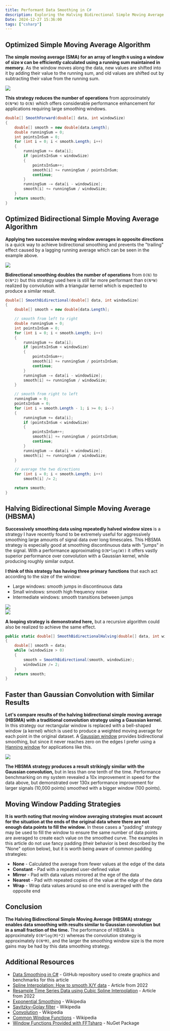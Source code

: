 ```yaml
---
title: Performant Data Smoothing in C#
description: Exploring the Halving Bidirectional Simple Moving Average (HBSMA) strategy for generating progressively smoothed curves from noisy datasets
Date: 2024-12-27 15:36:00
tags: ["csharp"]
---
```


## Optimized Simple Moving Average Algorithm

**The simple moving average (SMA) for an array of length `N` using a window of size `W` can be efficiently calculated using a running sum maintained in memory.** 
As the window moves along the data, new values are shifted into it by adding their value to the running sum, and old values are shifted out by subtracting their value from the running sum.

![](https://swharden.com/static/2024/12/27/Test_Continuous_ForwardMovingAverage.png)

**This strategy reduces the number of operations** from approximately `O(N*W)` to `O(N)` which offers considerable performance enhancement for applications requiring large smoothing windows.

```cs
double[] SmoothForward(double[] data, int windowSize)
{
    double[] smooth = new double[data.Length];
    double runningSum = 0;
    int pointsInSum = 0;
    for (int i = 0; i < smooth.Length; i++)
    {
        runningSum += data[i];
        if (pointsInSum < windowSize)
        {
            pointsInSum++;
            smooth[i] += runningSum / pointsInSum;
            continue;
        }
        runningSum -= data[i - windowSize];
        smooth[i] += runningSum / windowSize;
    }
    return smooth;
}
```

## Optimized Bidirectional Simple Moving Average Algorithm

**Applying two successive moving window averages in opposite directions** is a quick way to achieve bidirectional smoothing and prevents the "trailing" effect caused by a lagging running average which can be seen in the example above. 

![](https://swharden.com/static/2024/12/27/Test_Continuous_BidirectionalMovingAverage.png)

**Bidirectional smoothing doubles the number of operations** from `O(N)` to `O(N*2)` but this strategy used here is still far more performant than `O(N*W)` realized by convolution with a triangular kernel which is expected to produce a similar result.

```cs
double[] SmoothBidirectional(double[] data, int windowSize)
{
    double[] smooth = new double[data.Length];

    // smooth from left to right
    double runningSum = 0;
    int pointsInSum = 0;
    for (int i = 0; i < smooth.Length; i++)
    {
        runningSum += data[i];
        if (pointsInSum < windowSize)
        {
            pointsInSum++;
            smooth[i] += runningSum / pointsInSum;
            continue;
        }
        runningSum -= data[i - windowSize];
        smooth[i] += runningSum / windowSize;
    }

    // smooth from right to left
    runningSum = 0;
    pointsInSum = 0;
    for (int i = smooth.Length - 1; i >= 0; i--)
    {
        runningSum += data[i];
        if (pointsInSum < windowSize)
        {
            pointsInSum++;
            smooth[i] += runningSum / pointsInSum;
            continue;
        }
        runningSum -= data[i + windowSize];
        smooth[i] += runningSum / windowSize;
    }

    // average the two directions
    for (int i = 0; i < smooth.Length; i++)
        smooth[i] /= 2;

    return smooth;
}
```

## Halving Bidirectional Simple Moving Average (HBSMA)

**Successively smoothing data using repeatedly halved window sizes** is a strategy I have recently found to be extremely useful for aggressively smoothing large amounts of signal data over long timescales. This HBSMA strategy is especially good at smoothing discontinuous data with "jumps" in the signal. With a performance approximating `O(N*log(W))` it offers vastly superior performance over convolution with a Gaussian kernel, while producing roughly similar output.

**I think of this strategy has having three primary functions** that each act according to the size of the window:

* Large windows: smooth jumps in discontinuous data
* Small windows: smooth high frequency noise
* Intermediate windows: smooth transitions between jumps

<div class='row'>
<div class='col-md'><a href='https://swharden.com/static/2024/12/27/Test_Discontinuous_BidirectionalMovingAverage.png'><img src='https://swharden.com/static/2024/12/27/Test_Discontinuous_BidirectionalMovingAverage.png'></a></div>
<div class='col-md'><a href='https://swharden.com/static/2024/12/27/Test_Discontinuous_HalvingBidirectionalMovingAverage.png'><img src='https://swharden.com/static/2024/12/27/Test_Discontinuous_HalvingBidirectionalMovingAverage.png'></a></div>
</div>

**A looping strategy is demonstrated here,** but a recursive algorithm could also be realized to achieve the same effect.

```cs
public static double[] SmoothBidirectionalHalving(double[] data, int windowSize)
{
    double[] smooth = data;
    while (windowSize > 0)
    {
        smooth = SmoothBidirectional(smooth, windowSize);
        windowSize /= 2;
    }
    return smooth;
}
```

## Faster than Gaussian Convolution with Similar Results

**Let's compare results of the halving bidirectional simple moving average (HBSMA) with a traditional convolution strategy using a Gaussian kernel.**
In this strategy our rectangular window is replaced with a bell-shaped window (a kernel) which is used to produce a weighted moving average for each point in the original dataset.
A [Gaussian window](https://en.wikipedia.org/wiki/Window_function#Gaussian_window) provides bidirectional smoothing, 
but since it never reaches zero on the edges I prefer using 
a [Hanning window](https://en.wikipedia.org/wiki/Window_function#Hann_and_Hamming_windows) for applications like this.

![](https://swharden.com/static/2024/12/27/Test_Discontinuous_HalvingBidirectionalMovingAverageVsConvolution.png)

**The HBSMA strategy produces a result strikingly similar with the Gaussian convolution,** but in less than one tenth of the time. 
Performance benchmarking on my system revealed a 10x improvement in speed for the data above, 
but demonstrated over 130x performance improvement for larger signals (10,000 points) smoothed with a bigger window (100 points).

## Moving Window Padding Strategies

**It is worth noting that moving window averaging strategies must account for the situation at the ends of the original data where
there are not enough data points to fill the window.** In these cases a "padding" strategy may be used to fill the window to ensure
the same number of data points are averaged to create each value on the smoothed curve. 
The examples in this article do not use fancy padding (their behavior is best described by the "None" option below), 
but it is worth being aware of common padding strategies:

* **None** - Calculated the average from fewer values at the edge of the data
* **Constant** - Pad with a repeated user-defined value
* **Mirror** - Pad with data values mirrored at the ege of the data
* **Nearest** - Pad with repeated copies of the value at the edge of the data
* **Wrap** - Wrap data values around so one end is averaged with the opposite end

## Conclusion

**The Halving Bidirectional Simple Moving Average (HBSMA) strategy enables data smoothing with results similar to Gaussian convolution 
but in a small fraction of the time.** The performance of HBSMA is approximately `O(N*log(M)*2)` whereas the convolution strategy is approximately
`O(N*M)`, and the larger the smoothing window size is the more gains may be had by this data smoothing strategy.

## Additional Resources
* [Data Smoothing in C#](https://github.com/swharden/csharp-data-smoothing) - GitHub repository used to create graphics and benchmarks for this article
* [Spline Interpolation: How to smooth X/Y data](https://swharden.com/blog/2022-01-22-spline-interpolation/) - Article from 2022
* [Resample Time Series Data using Cubic Spline Interpolation](https://swharden.com/blog/2022-06-23-resample-interpolation/) - Article from 2022
* [Exponential Smoothing](https://en.wikipedia.org/wiki/Exponential_smoothing) - Wikipedia
* [Savitzky–Golay filter](https://en.wikipedia.org/wiki/Savitzky%E2%80%93Golay_filter) - Wikipedia
* [Convolution](https://en.wikipedia.org/wiki/Convolution) - Wikipedia
* [Common Window Functions](https://en.wikipedia.org/wiki/Window_function#Examples_of_window_functions) - Wikipedia
* [Window Functions Provided with FFTsharp](https://github.com/swharden/FftSharp?tab=readme-ov-file#windowing) - NuGet Package
